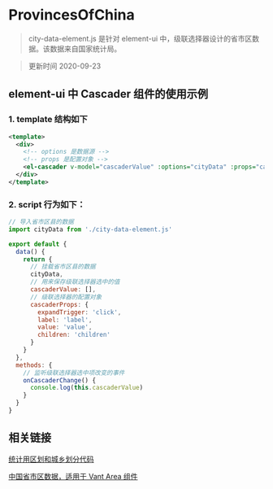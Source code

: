 # ProvincesOfChina

> city-data-element.js 是针对 element-ui 中，级联选择器设计的省市区数据。该数据来自国家统计局。

> 更新时间 2020-09-23

## element-ui 中 Cascader 组件的使用示例

### 1. template 结构如下

```xml
<template>
  <div>
    <!-- options 是数据源 -->
    <!-- props 是配置对象 -->
    <el-cascader v-model="cascaderValue" :options="cityData" :props="cascaderProps" @change="onCascaderChange"></el-cascader>
  </div>
</template>
```

### 2. script 行为如下：

```js
// 导入省市区县的数据
import cityData from './city-data-element.js'

export default {
  data() {
    return {
      // 挂载省市区县的数据
      cityData,
      // 用来保存级联选择器选中的值
      cascaderValue: [],
      // 级联选择器的配置对象
      cascaderProps: {
        expandTrigger: 'click',
        label: 'label',
        value: 'value',
        children: 'children'
      }
    }
  },
  methods: {
    // 监听级联选择器选中项改变的事件
    onCascaderChange() {
      console.log(this.cascaderValue)
    }
  }
}
```

## 相关链接

[统计用区划和城乡划分代码](http://www.stats.gov.cn/tjsj/tjbz/tjyqhdmhcxhfdm/)

[中国省市区数据，适用于 Vant Area 组件](https://github.com/youzan/vant/blob/dev/packages/vant-area-data/src/index.ts)

